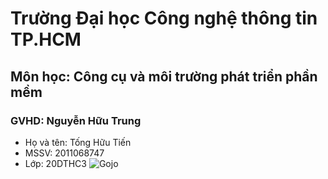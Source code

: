 # Trường Đại học Công nghệ thông tin TP.HCM
## Môn học: Công cụ và môi trường phát triển phần mềm
### GVHD: Nguyễn Hữu Trung
- Họ và tên: Tống Hữu Tiến
- MSSV: 2011068747
- Lớp: 20DTHC3
![Gojo](https://www.google.com/url?sa=i&url=https%3A%2F%2Ftiki.vn%2Fblog%2Fgojo-satoru%2F&psig=AOvVaw1X527fLXUUvh53QZxLmqHr&ust=1713278647966000&source=images&cd=vfe&opi=89978449&ved=0CBIQjRxqFwoTCPC1pbu6xIUDFQAAAAAdAAAAABAE)
